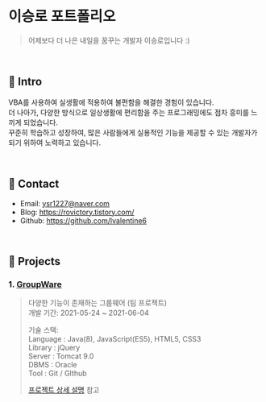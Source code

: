 # 이승로 포트폴리오
>어제보다 더 나은 내일을 꿈꾸는 개발자 이승로입니다 :)

</br>

## :pushpin: Intro
VBA를 사용하여 실생활에 적용하여 불편함을 해결한 경험이 있습니다.    
더 나아가, 다양한 방식으로 일상생활에 편리함을 주는 프로그래밍에도 점차 흥미를 느끼게 되었습니다.   
꾸준히 학습하고 성장하여, 많은 사람들에게 실용적인 기능을 제공할 수 있는 개발자가 되기 위하여 노력하고 있습니다.     

</br>

## :pushpin: Contact
- Email: ysr1227@naver.com
- Blog: https://rovictory.tistory.com/
- Github: https://github.com/lvalentine6

</br>

## :pushpin: Projects
### 1. [GroupWare](https://bit.ly/3k7dwT1)
>다양한 기능이 존재하는 그룹웨어 (팀 프로젝트)  
>개발 기간: 2021-05-24 ~ 2021-06-04  
>  
>기술 스택:  
>Language : Java(8), JavaScript(ES5), HTML5, CSS3     
>Library : jQuery      
>Server : Tomcat 9.0      
>DBMS : Oracle       
>Tool : Git / GIthub          
>  
>[프로젝트 상세 설명](https://bit.ly/2VmlPA6) 참고

